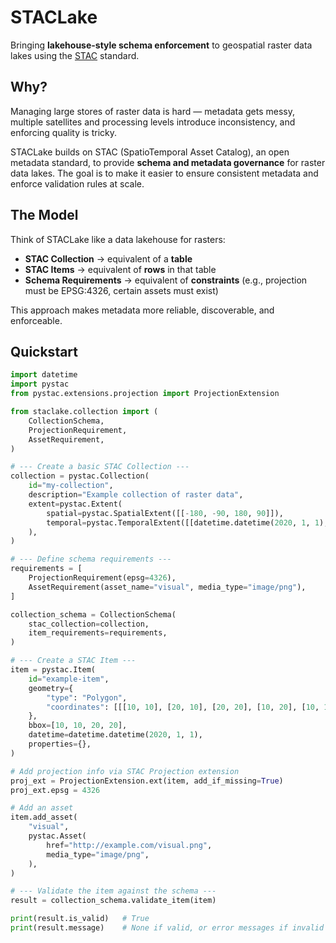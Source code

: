 # STACLake

Bringing **lakehouse-style schema enforcement** to geospatial raster data lakes using the [STAC](https://stacspec.org/) standard.

## Why?

Managing large stores of raster data is hard — metadata gets messy, multiple satellites and processing levels introduce inconsistency, and enforcing quality is tricky.  

STACLake builds on STAC (SpatioTemporal Asset Catalog), an open metadata standard, to provide **schema and metadata governance** for raster data lakes. The goal is to make it easier to ensure consistent metadata and enforce validation rules at scale.

## The Model

Think of STACLake like a data lakehouse for rasters:

- **STAC Collection** → equivalent of a **table**  
- **STAC Items** → equivalent of **rows** in that table  
- **Schema Requirements** → equivalent of **constraints** (e.g., projection must be EPSG:4326, certain assets must exist)

This approach makes metadata more reliable, discoverable, and enforceable.

## Quickstart

```python
import datetime
import pystac
from pystac.extensions.projection import ProjectionExtension

from staclake.collection import (
    CollectionSchema,
    ProjectionRequirement,
    AssetRequirement,
)

# --- Create a basic STAC Collection ---
collection = pystac.Collection(
    id="my-collection",
    description="Example collection of raster data",
    extent=pystac.Extent(
        spatial=pystac.SpatialExtent([[-180, -90, 180, 90]]),
        temporal=pystac.TemporalExtent([[datetime.datetime(2020, 1, 1), None]]),
    ),
)

# --- Define schema requirements ---
requirements = [
    ProjectionRequirement(epsg=4326),
    AssetRequirement(asset_name="visual", media_type="image/png"),
]

collection_schema = CollectionSchema(
    stac_collection=collection,
    item_requirements=requirements,
)

# --- Create a STAC Item ---
item = pystac.Item(
    id="example-item",
    geometry={
        "type": "Polygon",
        "coordinates": [[[10, 10], [20, 10], [20, 20], [10, 20], [10, 10]]],
    },
    bbox=[10, 10, 20, 20],
    datetime=datetime.datetime(2020, 1, 1),
    properties={},
)

# Add projection info via STAC Projection extension
proj_ext = ProjectionExtension.ext(item, add_if_missing=True)
proj_ext.epsg = 4326

# Add an asset
item.add_asset(
    "visual",
    pystac.Asset(
        href="http://example.com/visual.png",
        media_type="image/png",
    ),
)

# --- Validate the item against the schema ---
result = collection_schema.validate_item(item)

print(result.is_valid)   # True
print(result.message)    # None if valid, or error messages if invalid
```